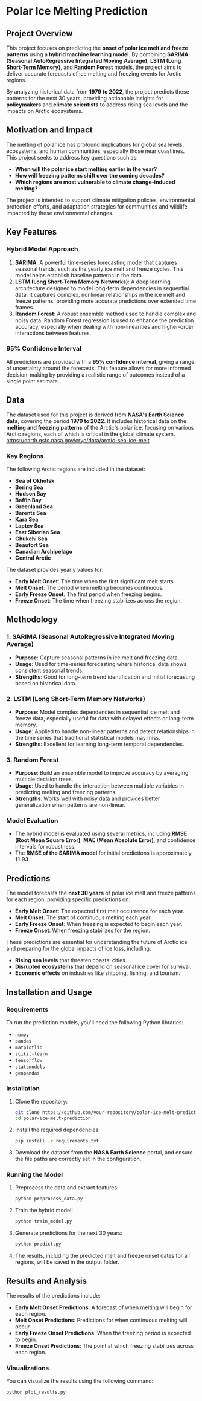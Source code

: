 # Polar Ice Melting Prediction

## Project Overview

This project focuses on predicting the **onset of polar ice melt and freeze patterns** using a **hybrid machine learning model**. By combining **SARIMA (Seasonal AutoRegressive Integrated Moving Average)**, **LSTM (Long Short-Term Memory)**, and **Random Forest** models, the project aims to deliver accurate forecasts of ice melting and freezing events for Arctic regions. 

By analyzing historical data from **1979 to 2022**, the project predicts these patterns for the next 30 years, providing actionable insights for **policymakers** and **climate scientists** to address rising sea levels and the impacts on Arctic ecosystems.

## Motivation and Impact

The melting of polar ice has profound implications for global sea levels, ecosystems, and human communities, especially those near coastlines. This project seeks to address key questions such as:
- **When will the polar ice start melting earlier in the year?**
- **How will freezing patterns shift over the coming decades?**
- **Which regions are most vulnerable to climate change-induced melting?**

The project is intended to support climate mitigation policies, environmental protection efforts, and adaptation strategies for communities and wildlife impacted by these environmental changes.

## Key Features

### Hybrid Model Approach
1. **SARIMA**: A powerful time-series forecasting model that captures seasonal trends, such as the yearly ice melt and freeze cycles. This model helps establish baseline patterns in the data.
2. **LSTM (Long Short-Term Memory Networks)**: A deep learning architecture designed to model long-term dependencies in sequential data. It captures complex, nonlinear relationships in the ice melt and freeze patterns, providing more accurate predictions over extended time frames.
3. **Random Forest**: A robust ensemble method used to handle complex and noisy data. Random Forest regression is used to enhance the prediction accuracy, especially when dealing with non-linearities and higher-order interactions between features.

### 95% Confidence Interval
All predictions are provided with a **95% confidence interval**, giving a range of uncertainty around the forecasts. This feature allows for more informed decision-making by providing a realistic range of outcomes instead of a single point estimate.

## Data

The dataset used for this project is derived from **NASA's Earth Science data**, covering the period **1979 to 2022**. It includes historical data on the **melting and freezing patterns** of the Arctic's polar ice, focusing on various Arctic regions, each of which is critical in the global climate system.
https://earth.gsfc.nasa.gov/cryo/data/arctic-sea-ice-melt 


### Key Regions

The following Arctic regions are included in the dataset:

- **Sea of Okhotsk**
- **Bering Sea**
- **Hudson Bay**
- **Baffin Bay**
- **Greenland Sea**
- **Barents Sea**
- **Kara Sea**
- **Laptev Sea**
- **East Siberian Sea**
- **Chukchi Sea**
- **Beaufort Sea**
- **Canadian Archipelago**
- **Central Arctic**

The dataset provides yearly values for:
- **Early Melt Onset**: The time when the first significant melt starts.
- **Melt Onset**: The period when melting becomes continuous.
- **Early Freeze Onset**: The first period when freezing begins.
- **Freeze Onset**: The time when freezing stabilizes across the region.

## Methodology

### 1. SARIMA (Seasonal AutoRegressive Integrated Moving Average)
- **Purpose**: Capture seasonal patterns in ice melt and freezing data.
- **Usage**: Used for time-series forecasting where historical data shows consistent seasonal trends.
- **Strengths**: Good for long-term trend identification and initial forecasting based on historical data.

### 2. LSTM (Long Short-Term Memory Networks)
- **Purpose**: Model complex dependencies in sequential ice melt and freeze data, especially useful for data with delayed effects or long-term memory.
- **Usage**: Applied to handle non-linear patterns and detect relationships in the time series that traditional statistical models may miss.
- **Strengths**: Excellent for learning long-term temporal dependencies.

### 3. Random Forest
- **Purpose**: Build an ensemble model to improve accuracy by averaging multiple decision trees.
- **Usage**: Used to handle the interaction between multiple variables in predicting melting and freezing patterns.
- **Strengths**: Works well with noisy data and provides better generalization when patterns are non-linear.

### Model Evaluation
- The hybrid model is evaluated using several metrics, including **RMSE (Root Mean Square Error)**, **MAE (Mean Absolute Error)**, and confidence intervals for robustness.
- The **RMSE of the SARIMA model** for initial predictions is approximately **11.93**.

## Predictions

The model forecasts the **next 30 years** of polar ice melt and freeze patterns for each region, providing specific predictions on:
- **Early Melt Onset**: The expected first melt occurrence for each year.
- **Melt Onset**: The start of continuous melting each year.
- **Early Freeze Onset**: When freezing is expected to begin each year.
- **Freeze Onset**: When freezing stabilizes for the region.

These predictions are essential for understanding the future of Arctic ice and preparing for the global impacts of ice loss, including:
- **Rising sea levels** that threaten coastal cities.
- **Disrupted ecosystems** that depend on seasonal ice cover for survival.
- **Economic effects** on industries like shipping, fishing, and tourism.

## Installation and Usage

### Requirements
To run the prediction models, you'll need the following Python libraries:
- `numpy`
- `pandas`
- `matplotlib`
- `scikit-learn`
- `tensorflow`
- `statsmodels`
- `geopandas`

### Installation
1. Clone the repository:
    ```bash
    git clone https://github.com/your-repository/polar-ice-melt-prediction.git
    cd polar-ice-melt-prediction
    ```

2. Install the required dependencies:
    ```bash
    pip install -r requirements.txt
    ```

3. Download the dataset from the **NASA Earth Science** portal, and ensure the file paths are correctly set in the configuration.

### Running the Model
1. Preprocess the data and extract features:
    ```bash
    python preprocess_data.py
    ```

2. Train the hybrid model:
    ```bash
    python train_model.py
    ```

3. Generate predictions for the next 30 years:
    ```bash
    python predict.py
    ```

4. The results, including the predicted melt and freeze onset dates for all regions, will be saved in the output folder.

## Results and Analysis

The results of the predictions include:
- **Early Melt Onset Predictions**: A forecast of when melting will begin for each region.
- **Melt Onset Predictions**: Predictions for when continuous melting will occur.
- **Early Freeze Onset Predictions**: When the freezing period is expected to begin.
- **Freeze Onset Predictions**: The point at which freezing stabilizes across each region.

### Visualizations
You can visualize the results using the following command:
```bash
python plot_results.py



